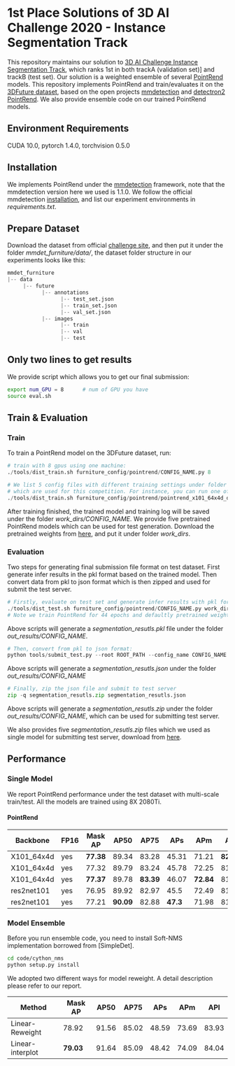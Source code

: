 # 1st Place Solutions of 3D AI Challenge 2020 - Instance Segmentation Track

This repository maintains our solution to [3D AI Challenge Instance Segmentation Track](), which ranks 1st in both trackA (validation set)] and trackB (test set). 
Our solution is a weighted ensemble of several [PointRend]() models. This repository implements PointRend and train/evaluates it on the [3DFuture dataset](), 
based on the open projects [mmdetection]() and [detectron2 PointRend](). We also provide ensemble code on our trained PointRend models.

## Environment Requirements

CUDA 10.0, pytorch 1.4.0, torchvision 0.5.0

## Installation
We implements PointRend under the [mmdetection]() framework, note that the mmdetection version here we used is 1.1.0.
We follow the official mmdetection [installation](), and list our experiment environments in *requirements.txt*.

## Prepare Dataset
Download the dataset from official [challenge site](), and then put it under the folder *mmdet_furniture/data/*, 
the dataset folder structure in our experiments looks like this:
```python
mmdet_furniture
|-- data
     |-- future
           |-- annotations
                 |-- test_set.json 
                 |-- train_set.json  
                 |-- val_set.json
           |-- images
                 |-- train
                 |-- val
                 |-- test
```

## Only two lines to get results

We provide script which allows you to get our final submission:
```bash
export num_GPU = 8      # num of GPU you have
source eval.sh
```

## Train & Evaluation
### Train
To train a PointRend model on the 3DFuture dataset, run:
```python
# train with 8 gpus using one machine:
./tools/dist_train.sh furniture_config/pointrend/CONFIG_NAME.py 8 

# We list 5 config files with different training settings under folder furniture_config/pointrend/, 
# which are used for this competition. For instance, you can run one of the configs like this:
./tools/dist_train.sh furniture_config/pointrend/pointrend_x101_64x4d_dcn_fpn_fp16_p2p6.py 8 
```
After training finished, the trained model and training log will be saved under the folder *work_dirs/CONFIG_NAME.*
We provide five pretrained PointRend models which can be used for test generation. Download the pretrained weights from [here](https://1drv.ms/u/s!AhNcLYzCx6CCjRTxYvDMYc4pKN_g?e=vI4XHs),
and put it under folder *work_dirs*.

### Evaluation
Two steps for generating final submission file format on test dataset.
First generate infer results in the pkl format based on the trained model.
Then convert data from pkl to json format which is then zipped and used for submit the test server. 

```python
# Firstly, evaluate on test set and generate infer results with pkl format:
./tools/dist_test.sh furniture_config/pointrend/CONFIG_NAME.py work_dirs/CONFIG_NAME/epoch_44.pth 8 --out out_results/CONFIG_NAME/segmentation_resutls.pkl
# Note we train PointRend for 44 epochs and defaultly pretrained weights of the last epoch are used for infer.
```
Above scripts will generate a *segmentation_resutls.pkl* file under the folder *out_results/CONFIG_NAME*.

```python
# Then, convert from pkl to json format:
python tools/submit_test.py --root ROOT_PATH --config_name CONFIG_NAME  # ROOT_PATH: absolute file path for project mmdet_furniture 
```
Above scripts will generate a *segmentation_resutls.json* under the folder *out_results/CONFIG_NAME*


```python
# Finally, zip the json file and submit to test server
zip -q segmentation_resutls.zip segmentation_resutls.json
```
Above scripts will generate a *segmentation_resutls.zip* under the folder *out_results/CONFIG_NAME*, which can be used for submitting test server.

We also provides five *segmentation_resutls.zip* files which we used as single model for submitting test server, download from [here]().

## Performance
### Single Model
We report PointRend performance under the test dataset with multi-scale train/test. All the models are trained using 8X 2080Ti.
#### PointRend
Backbone | FP16 | Mask AP | AP50 | AP75 | APs | APm | APl | config| pretrained |
--------- | --------- | ---------- | ---------| ----------| ----------| ---------| -----------| -----------| -----------
X101_64x4d|yes|**77.38**|89.34|83.28|45.31|	71.21|**82.24**|pointrend_x101_64x4d_dcn_fpn_fp16_p2p6|[link]()
X101_64x4d|yes|77.32|89.79|83.24|45.78|	72.25|81.7|pointrend_x101_64x4d_dcn_fpnbfp_fp16_p2p6_lr001|[link]()
X101_64x4d|yes|**77.37**|89.78|**83.39**|46.07|**72.84**|81.68|pointrend_x101_64x4d_dcn_fpnbfp_fp16_p2p6_enrichfeat|[link]()
res2net101|yes|76.95|89.92|82.97|45.5|72.49|81.71|pointrend_res2net101_dcn_fpnbfp2repeat_p2p6_fp16_enrichfeat_largeboxalign|[link]()
res2net101|yes|77.21|**90.09**|82.88|**47.3**|71.98|81.97|pointrend_res2net101_dcn_fpnbfp_fp16_p2p6_enrichfeat|[link]()


### Model Ensemble

Before you run ensemble code, you need to install Soft-NMS implementation borrowed from [SimpleDet].
```bash
cd code/cython_nms
python setup.py install
```

We adopted two different ways for model reweight. A detail description please refer to our report.

Method   | Mask AP | AP50 | AP75 | APs | APm | APl |
---------| ------- | -----| -----| ----| ----| ----|
Linear-Reweight | 78.92 | 91.56 | 85.02 | 48.59 | 73.69 | 83.93 |
Linear-interplot | **79.03** | 91.64 | 85.09 | 48.42 | 74.09 | 84.04|

